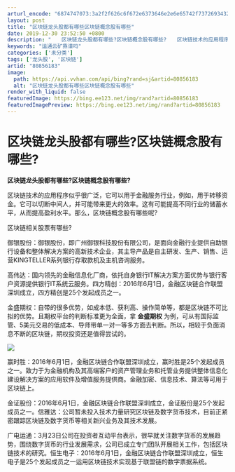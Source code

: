 ```yaml
---
arturl_encode: "6874747073:3a2f2f626c6f672e6373646e2e6e65742f7372693432313538:2f61727469636c652f64657461696c732f3830383536313833"
layout: post
title: "区块链龙头股都有哪些区块链概念股有哪些"
date: 2019-12-30 23:52:50 +0800
description: "　　区块链龙头股都有哪些?区块链概念股有哪些?　　区块链技术的应用程序似乎很广泛，它可以用于金融服务"
keywords: "运通云矿靠谱吗"
categories: ['未分类']
tags: ['龙头股', '区块链']
artid: "80856183"
image:
  path: https://api.vvhan.com/api/bing?rand=sj&artid=80856183
  alt: "区块链龙头股都有哪些区块链概念股有哪些"
render_with_liquid: false
featuredImage: https://bing.ee123.net/img/rand?artid=80856183
featuredImagePreview: https://bing.ee123.net/img/rand?artid=80856183
---
```


# 区块链龙头股都有哪些?区块链概念股有哪些?

**区块链龙头股都有哪些?区块链概念股有哪些?**

区块链技术的应用程序似乎很广泛，它可以用于金融服务行业，例如，用于转移资金。它可以切断中间人，并可能带来更大的效率。这有可能提高不同行业的储蓄水平，从而提高盈利水平。那么，区块链概念股有哪些呢?

区块链相关股票有哪些?

御银股份：御银股份，即广州御银科技股份有限公司，是面向金融行业提供自助银行设备和整体解决方案的高新技术企业，其主导产品是自主研发、生产、销售、运营KINGTELLER系列银行存取款机及主机咨询服务。

高伟达：国内领先的金融信息化厂商，依托自身银行IT解决方案方面优势与银行客户资源提供银行IT系统云服务。四方精创：2016年6月1日，金融区块链合作联盟深圳成立，四方精创是25个发起成员之一。

金盛期权：自带的很多优势，如成本低、获利高、操作简单等，都是区块链不可比拟的优势。且期权平台的判断标准更为全面，拿
**金盛期权**
为例，可从有国际监管、5美元交易的低成本、导师带单一对一等多方面去判断。所以，相较于负面消息不断的区块链，期权投资还是值得尝试的。

![](https://i-blog.csdnimg.cn/blog_migrate/d2d5932daa5343cd665a4e7326bddc69.jpeg)

赢时胜：2016年6月1日，金融区块链合作联盟深圳成立，赢时胜是25个发起成员之一。致力于为金融机构及其高端客户的资产管理业务和托管业务提供整体信息化建设解决方案的应用软件及增值服务提供商。金融加密、信息技术、算法等可用于区块链上。

金证股份：2016年6月1日，金融区块链合作联盟深圳成立，金证股份是25个发起成员之一。信雅达：公司暂未投入技术力量研究区块链及数字货币技术，目前正紧密跟踪区块链及数字货币等相关新兴业务及其技术发展。

广电运通：3月23日公司在投资者互动平台表示，很早就关注数字货币的发展趋势，围绕数字货币的行业发展需求，公司已成立专门团队开展相关工作，包括区块链技术的研究。恒生电子：2016年6月1日，金融区块链合作联盟深圳成立，恒生电子是25个发起成员之一运用区块链技术实现基于联盟链的数字票据系统。